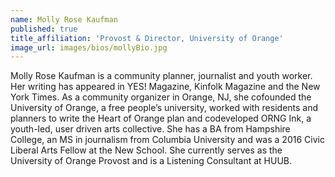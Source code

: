 ```yaml
---
name: Molly Rose Kaufman
published: true
title_affiliation: 'Provost & Director, University of Orange'
image_url: images/bios/mollyBio.jpg
---
```

Molly Rose Kaufman is a community planner, journalist and youth worker.  Her writing has appeared in YES! Magazine, Kinfolk Magazine and the New York Times.  As a community organizer in Orange, NJ, she cofounded the University of Orange, a free people’s university, worked with residents and planners to write the Heart of Orange plan and codeveloped ORNG Ink, a youth-led, user driven arts collective.  She has a BA from Hampshire College, an MS in journalism from Columbia University and was a 2016 Civic Liberal Arts Fellow at the New School.  She currently serves as the University of Orange Provost and is a Listening Consultant at HUUB.
